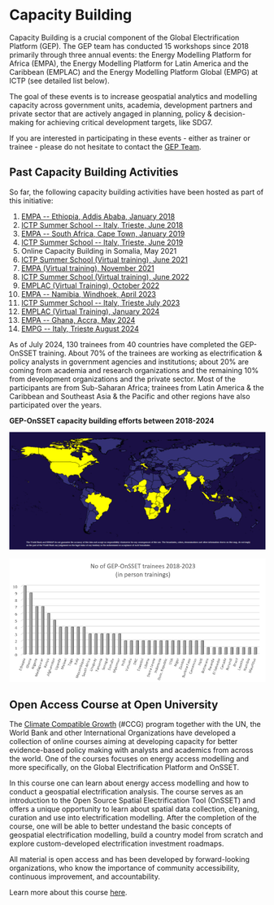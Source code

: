 # Capacity Building

Capacity Building is a crucial component of the Global Electrification Platform (GEP). The GEP team has conducted 15 workshops since 2018 primarily through three annual events: the Energy Modelling Platform for Africa (EMPA), the Energy Modelling Platform for Latin America and the Caribbean (EMPLAC) and the Energy Modelling Platform Global (EMPG) at ICTP (see detailed list below). 

The goal of these events is to increase geospatial analytics and modelling capacity across government units, academia, development partners and private sector that are actively angaged in planning, policy & decision-making for achieving critical development targets, like SDG7.

 If you are interested in participating in these events - either as trainer or trainee - please do not hesitate to contact the [GEP Team](https://gep-user-guide.readthedocs.io/en/latest/Contact.html). 

## Past Capacity Building Activities
So far, the following capacity building activities have been hosted as part of this initiative: 
1. [EMPA -- Ethiopia, Addis Ababa, January 2018](http://www.energymodellingplatform.org/emp-a-2018.html)
2. [ICTP Summer School -- Italy, Trieste, June 2018](https://global-electrification-platform.github.io/User_Guide/user-manual/source/PDFs/Summary_SDSS_Trieste2019_public_version.pdf)  
3. [EMPA -- South Africa, Cape Town, January 2019](http://www.energymodellingplatform.org/emp-a-2019.html)  
4. [ICTP Summer School -- Italy, Trieste, June 2019](https://global-electrification-platform.github.io/User_Guide/user-manual/source/PDFs/Summary_SDSS_Trieste2019_public_version.pdf)  
5. Online Capacity Building in Somalia, May 2021
6. [ICTP Summer School (Virtual training), June 2021](http://indico.ictp.it/event/9549/)
7. [EMPA (Virtual training), November 2021](http://www.energymodellingplatform.org/emp-a-2021.html)  
8. [ICTP Summer School (Virtual training), June 2022](https://indico.ictp.it/event/9879/)
9. [EMPLAC (Virtual Training), October 2022](https://climatecompatiblegrowth.com/wp-content/uploads/2023-EMP-LAC-concept-note-english.pdf)
10. [EMPA -- Namibia, Windhoek, April 2023](https://climatecompatiblegrowth.com/wp-content/uploads/EMP-A-2023-Concept-Note.pdf)
11. [ICTP Summer School -- Italy, Trieste July 2023](https://indico.ictp.it/event/10186#:~:text=Secretariat%3A&text=The%20Joint%20Summer%20School%20on,from%203rd%20July%20to%2014th.)
12. [EMPLAC (Virtual Training), January 2024](https://climatecompatiblegrowth.com/wp-content/uploads/Concept-Flyer-for-Summer-School_20230824.pdf)
13. [EMPA -- Ghana, Accra, May 2024](https://climatecompatiblegrowth.com/emp-a-2024/)
14. [EMPG -- Italy, Trieste August 2024](https://indico.ictp.it/event/10501)

As of July 2024, 130 trainees from 40 countries have completed the GEP-OnSSET training. About 70% of the trainees are working as electrification & policy analysts in government agencies and institutions; about 20% are coming from academia and research organizations and the remaining 10% from development organizations and the private sector. Most of the participants are from Sub-Saharan Africa; trainees from Latin America & the Caribbean and Southeast Asia & the Pacific and other regions have also participated over the years.

**GEP-OnSSET capacity building efforts between 2018-2024**

![](images/GEP_Cap_Building_Map_July2023.png)

![](images/Participant_Country_Frequency.png)

## Open Access Course at Open University

The [Climate Compatible Growth](https://climatecompatiblegrowth.com/) (#CCG) program together with the UN, the World Bank and other International Organizations have developed a collection of online courses aiming at developing capacity for better evidence-based policy making with analysts and academics from across the world. One of the courses focuses on energy access modelling and more specifically, on the Global Electrification Platform and OnSSET. 

In this course one can learn about energy access modelling and how to conduct a geospatial electrification analysis. The course serves as an introduction to the Open Source Spatial Electrification Tool (OnSSET) and offers a unique opportunity to learn about spatial data collection, cleaning, curation and use into electrification modelling. After the completion of the course, one will be able to better undestand the basic concepts of geospatial electrification modelling, build a country model from scratch and explore custom-developed electrification investment roadmaps.

All material is open access and has been developed by forward-looking organizations, who know the importance of community accessibility, continuous improvement, and accountability.

Learn more about this course [here](https://www.open.edu/openlearncreate/course/index.php?categoryid=1267).